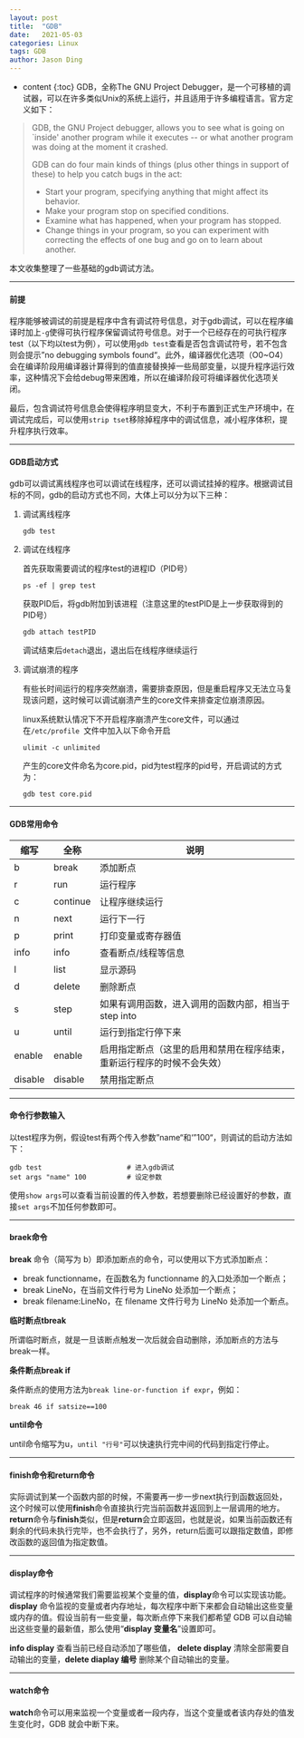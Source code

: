 ```yaml
---
layout: post
title:  "GDB"
date:   2021-05-03
categories: Linux
tags: GDB
author: Jason Ding
---
```


* content
{:toc}
GDB，全称The GNU Project Debugger，是一个可移植的调试器，可以在许多类似Unix的系统上运行，并且适用于许多编程语言。官方定义如下：

> GDB, the GNU Project debugger, allows you to see what is going on `inside' another program while it executes -- or what another program was doing at the moment it crashed.
>
> GDB can do four main kinds of things (plus other things in support of these) to help you catch bugs in the act:
>
> - Start your program, specifying anything that might affect its behavior.
> - Make your program stop on specified conditions.
> - Examine what has happened, when your program has stopped.
> - Change things in your program, so you can experiment with correcting the effects of one bug and go on to learn about another.

本文收集整理了一些基础的gdb调试方法。




---

#### **前提**

程序能够被调试的前提是程序中含有调试符号信息，对于gdb调试，可以在程序编译时加上`-g`使得可执行程序保留调试符号信息。对于一个已经存在的可执行程序test（以下均以test为例），可以使用`gdb test`查看是否包含调试符号，若不包含则会提示”no debugging symbols found“。此外，编译器优化选项（O0~O4）会在编译阶段用编译器计算得到的值直接替换掉一些局部变量，以提升程序运行效率，这种情况下会给debug带来困难，所以在编译阶段可将编译器优化选项关闭。

最后，包含调试符号信息会使得程序明显变大，不利于布置到正式生产环境中，在调试完成后，可以使用`strip tset`移除掉程序中的调试信息，减小程序体积，提升程序执行效率。

---

#### **GDB启动方式**

gdb可以调试离线程序也可以调试在线程序，还可以调试挂掉的程序。根据调试目标的不同，gdb的启动方式也不同，大体上可以分为以下三种：

1. 调试离线程序

   ```shell
   gdb test
   ```

2. 调试在线程序

   首先获取需要调试的程序test的进程ID（PID号）

   ```shell
   ps -ef | grep test
   ```

   获取PID后，将gdb附加到该进程（注意这里的testPID是上一步获取得到的PID号）

   ```shell
   gdb attach testPID
   ```

   调试结束后`detach`退出，退出后在线程序继续运行

3. 调试崩溃的程序

   有些长时间运行的程序突然崩溃，需要排查原因，但是重启程序又无法立马复现该问题，这时候可以调试崩溃产生的core文件来排查定位崩溃原因。

   linux系统默认情况下不开启程序崩溃产生core文件，可以通过在`/etc/profile `文件中加入以下命令开启

   ```shell
   ulimit -c unlimited
   ```

   产生的core文件命名为core.pid，pid为test程序的pid号，开启调试的方式为：

   ```
   gdb test core.pid
   ```

---

#### **GDB常用命令**

| 缩写    | 全称     | 说明                                                         |
| ------- | -------- | ------------------------------------------------------------ |
| b       | break    | 添加断点                                                     |
| r       | run      | 运行程序                                                     |
| c       | continue | 让程序继续运行                                               |
| n       | next     | 运行下一行                                                   |
| p       | print    | 打印变量或寄存器值                                           |
| info    | info     | 查看断点/线程等信息                                          |
| l       | list     | 显示源码                                                     |
| d       | delete   | 删除断点                                                     |
| s       | step     | 如果有调用函数，进入调用的函数内部，相当于 step into         |
| u       | until    | 运行到指定行停下来                                           |
| enable  | enable   | 启用指定断点（这里的启用和禁用在程序结束，重新运行程序的时候不会失效） |
| disable | disable  | 禁用指定断点                                                 |

---

#### **命令行参数输入**

以test程序为例，假设test有两个传入参数”name“和‘”100“，则调试的启动方法如下：

```shell
gdb test                     # 进入gdb调试
set args "name" 100          # 设定参数
```

使用`show args`可以查看当前设置的传入参数，若想要删除已经设置好的参数，直接`set args`不加任何参数即可。

---

#### **braek命令**

**break** 命令（简写为 b）即添加断点的命令，可以使用以下方式添加断点：

- break functionname，在函数名为 functionname 的入口处添加一个断点；
- break LineNo，在当前文件行号为 LineNo 处添加一个断点；
- break filename:LineNo，在 filename 文件行号为 LineNo 处添加一个断点。

**临时断点tbreak**

所谓临时断点，就是一旦该断点触发一次后就会自动删除，添加断点的方法与break一样。

**条件断点break if** 

条件断点的使用方法为`break line-or-function if expr`，例如：

```
break 46 if satsize==100
```

**until命令**

until命令缩写为u，`until "行号"`可以快速执行完中间的代码到指定行停止。

---

#### **finish命令和return命令**

实际调试到某一个函数内部的时候，不需要再一步一步next执行到函数返回处，这个时候可以使用**finish**命令直接执行完当前函数并返回到上一层调用的地方。**return**命令与**finish**类似，但是**return**会立即返回，也就是说，如果当前函数还有剩余的代码未执行完毕，也不会执行了，另外，return后面可以跟指定数值，即修改函数的返回值为指定数值。

---

#### **display命令**

调试程序的时候通常我们需要监视某个变量的值，**display**命令可以实现该功能。**display** 命令监视的变量或者内存地址，每次程序中断下来都会自动输出这些变量或内存的值。假设当前有一些变量，每次断点停下来我们都希望 GDB 可以自动输出这些变量的最新值，那么使用“**display 变量名**”设置即可。

 **info display** 查看当前已经自动添加了哪些值， **delete display** 清除全部需要自动输出的变量，**delete diaplay 编号** 删除某个自动输出的变量。

---

#### **watch命令**

**watch**命令可以用来监视一个变量或者一段内存，当这个变量或者该内存处的值发生变化时，GDB 就会中断下来。